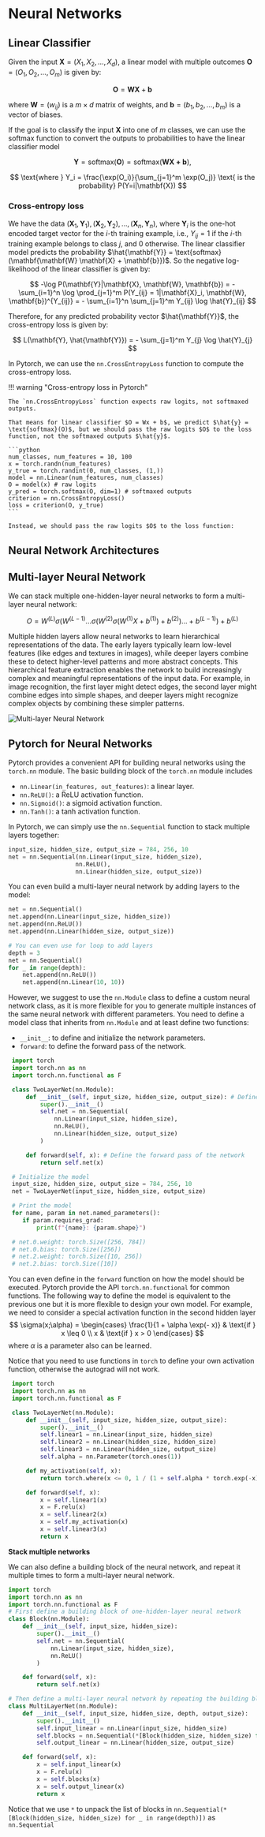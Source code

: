# Neural Networks

## Linear Classifier

Given the input $\mathbf{X} = (X_1, X_2, \ldots, X_d)$, a linear model with multiple outcomes $\mathbf{O} = (O_1, O_2, \ldots, O_m)$ is given by:

$$
\mathbf{O} = \mathbf{W} \mathbf{X} + \mathbf{b}
$$

where $\mathbf{W} = (w_{ij})$ is a $m \times d$ matrix of weights, and $\mathbf{b} = (b_1, b_2, \ldots, b_m)$ is a vector of biases.

If the goal is to classify the input $\mathbf{X}$ into one of $m$ classes, we can use the softmax function to convert the outputs to probabilities to have the linear classifier model

$$
\mathbf{Y} = \text{softmax}(\mathbf{O}) = \text{softmax}(\mathbf{\mathbf{W} \mathbf{X} + \mathbf{b}}), 
$$

$$
\text{where } Y_i = \frac{\exp(O_i)}{\sum_{j=1}^m \exp(O_j)} \text{ is the probability} P(Y=i|\mathbf{X})
$$

### Cross-entropy loss

We have the data $(\mathbf{X}_1, \mathbf{Y}_1), (\mathbf{X}_2, \mathbf{Y}_2), \ldots, (\mathbf{X}_n, \mathbf{Y}_n)$, where $\mathbf{Y}_i$ is the one-hot encoded target vector for the $i$-th training example, i.e., $Y_{ij} = 1$ if the $i$-th training example belongs to class $j$, and $0$ otherwise. The linear classifier model predicts the probability $\hat{\mathbf{Y}} = \text{softmax}(\mathbf{\mathbf{W} \mathbf{X} + \mathbf{b}})$. So the negative log-likelihood of the linear classifier is given by:

$$
-\log P(\mathbf{Y}|\mathbf{X}, \mathbf{W}, \mathbf{b}) = -  \sum_{i=1}^n \log \prod_{j=1}^m P(Y_{ij} = 1|\mathbf{X}_i, \mathbf{W}, \mathbf{b})^{Y_{ij}} = - \sum_{i=1}^n \sum_{j=1}^m Y_{ij} \log \hat{Y}_{ij}
$$


Therefore, for any predicted probability vector $\hat{\mathbf{Y}}$, the cross-entropy loss is given by:

$$
L(\mathbf{Y}, \hat{\mathbf{Y}}) = -  \sum_{j=1}^m Y_{j} \log \hat{Y}_{j}
$$

In Pytorch, we can use the `nn.CrossEntropyLoss` function to compute the cross-entropy loss.


!!! warning "Cross-entropy loss in Pytorch"

    The `nn.CrossEntropyLoss` function expects raw logits, not softmaxed outputs.

    That means for linear classifier $O = Wx + b$, we predict $\hat{y} = \text{softmax}(O)$, but we should pass the raw logits $O$ to the loss function, not the softmaxed outputs $\hat{y}$.

    ```python
    num_classes, num_features = 10, 100
    x = torch.randn(num_features)
    y_true = torch.randint(0, num_classes, (1,))
    model = nn.Linear(num_features, num_classes)
    O = model(x) # raw logits
    y_pred = torch.softmax(O, dim=1) # softmaxed outputs
    criterion = nn.CrossEntropyLoss()
    loss = criterion(O, y_true) 
    ```

    Instead, we should pass the raw logits $O$ to the loss function:


    

    

 
## Neural Network Architectures
<!-- 
## One-hidden-layer Neural Network

 We consider the one-hidden-layer neural network:

 $$
 \mathbf{H} = \sigma(\mathbf{W}^{(1)} \mathbf{X} + \mathbf{b}^{(1)}) 
 $$

 $$
 \mathbf{O} = \mathbf{W}^{(2)} \mathbf{H} + \mathbf{b}^{(2)}
 $$

 where $\sigma$ is a non-linear activation function. 

 ![One-hidden-layer Neural Network](./nn.assets/one_hidden_nn.jpeg)


 ### Activation functions

 The activation functions introduce non-linearity into neural networks, allowing them to learn and model complex non-linear relationships in the data that would be impossible with just linear transformations.

 Here are popular activation functions:

 - Sigmoid: $\sigma(x) = \frac{1}{1 + \exp(-x)}$
 - ReLU: $\sigma(x) = \max(0, x)$
 - Tanh: $\sigma(x) = \frac{\exp(x) - \exp(-x)}{\exp(x) + \exp(-x)}$
 - Leaky ReLU: $\sigma(x) = \max(0.01x, x)$

![Activation functions](./nn.assets/activation_fcn.png)

 Among these, ReLU is the most popular activation function in deep neural networks as it is computationally efficient and leads to sparse activations. From the figure above, we can see that the sigmoid and tanh activation functions has vanishing gradient problem when the input is far away from the origin, which makes the training of deep neural networks less efficient. On the other hand, the ReLU always has non-vanishing gradient when the input is positive. The leaky ReLU further adds a small gradient when the input is negative, which can prevent the dying ReLU problem. -->

 ## Multi-layer Neural Network

 We can stack multiple one-hidden-layer neural networks to form a multi-layer neural network:

 $$
 O = W^{(L)} \sigma(W^{(L-1)} ... \sigma(W^{(2)} \sigma(W^{(1)} X + b^{(1)}) + b^{(2)}) ... + b^{(L-1)}) + b^{(L)}
 $$

 Multiple hidden layers allow neural networks to learn hierarchical representations of the data. The early layers typically learn low-level features (like edges and textures in images), while deeper layers combine these to detect higher-level patterns and more abstract concepts. This hierarchical feature extraction enables the network to build increasingly complex and meaningful representations of the input data. For example, in image recognition, the first layer might detect edges, the second layer might combine edges into simple shapes, and deeper layers might recognize complex objects by combining these simpler patterns.

 ![Multi-layer Neural Network](./nn.assets/mlp.png)

 ## Pytorch for Neural Networks

 Pytorch provides a convenient API for building neural networks using the `torch.nn` module.  The basic building block of the `torch.nn` module includes

 - `nn.Linear(in_features, out_features)`: a linear layer.
 - `nn.ReLU()`: a ReLU activation function.
 - `nn.Sigmoid()`: a sigmoid activation function.
 - `nn.Tanh()`: a tanh activation function.

 In Pytorch, we can simply use the `nn.Sequential` function to stack multiple layers together:

 ```python
 input_size, hidden_size, output_size = 784, 256, 10
net = nn.Sequential(nn.Linear(input_size, hidden_size),
                    nn.ReLU(),
                    nn.Linear(hidden_size, output_size))
 ```

You can even build a multi-layer neural network by adding layers to the model:

```python
net = nn.Sequential()
net.append(nn.Linear(input_size, hidden_size))
net.append(nn.ReLU())
net.append(nn.Linear(hidden_size, output_size))

# You can even use for loop to add layers
depth = 3
net = nn.Sequential()
for _ in range(depth):
    net.append(nn.ReLU())
    net.append(nn.Linear(10, 10))
```

 However, we suggest to use the `nn.Module` class to define a custom neural network class, as it is more flexible for you to generate multiple instances of the same neural network with different parameters. You need to define a model class that inherits from `nn.Module` and at least define two functions:

 - `__init__`: to define and initialize the network parameters.
 - `forward`: to define the forward pass of the network.

```python
 import torch
 import torch.nn as nn
 import torch.nn.functional as F

 class TwoLayerNet(nn.Module):
     def __init__(self, input_size, hidden_size, output_size): # Define and initialize the network parameters
         super().__init__()
         self.net = nn.Sequential(
             nn.Linear(input_size, hidden_size),
             nn.ReLU(),
             nn.Linear(hidden_size, output_size)
         )

     def forward(self, x): # Define the forward pass of the network
         return self.net(x)

 # Initialize the model
 input_size, hidden_size, output_size = 784, 256, 10
 net = TwoLayerNet(input_size, hidden_size, output_size)

 # Print the model
 for name, param in net.named_parameters():
    if param.requires_grad:
        print(f"{name}: {param.shape}")

 # net.0.weight: torch.Size([256, 784])
 # net.0.bias: torch.Size([256])
 # net.2.weight: torch.Size([10, 256])
 # net.2.bias: torch.Size([10])
```

You can even define in the `forward` function on how the model should be executed. Pytorch provide the API `torch.nn.functional` for common functions. The following way to define the model is equivalent to the previous one but it is more flexible to design your own model. For example, we need to consider a special activation function in the second hidden layer
$$
\sigma(x;\alpha) = \begin{cases}
    \frac{1}{1 + \alpha \exp(- x)} & \text{if } x \leq 0 \\
    x & \text{if } x > 0
\end{cases}
$$
where $\alpha$ is a parameter also can be learned.

Notice that you need to use functions in `torch` to define your own activation function, otherwise the autograd will not work.

```python
 import torch
 import torch.nn as nn
 import torch.nn.functional as F

 class TwoLayerNet(nn.Module):
     def __init__(self, input_size, hidden_size, output_size):
         super().__init__()
         self.linear1 = nn.Linear(input_size, hidden_size)
         self.linear2 = nn.Linear(hidden_size, hidden_size)
         self.linear3 = nn.Linear(hidden_size, output_size)
         self.alpha = nn.Parameter(torch.ones(1))

     def my_activation(self, x):
         return torch.where(x <= 0, 1 / (1 + self.alpha * torch.exp(-x)), x)

     def forward(self, x):
         x = self.linear1(x)
         x = F.relu(x)
         x = self.linear2(x)
         x = self.my_activation(x)
         x = self.linear3(x)
         return x
```

**Stack multiple networks**

We can also define a building block of the neural network, and repeat it multiple times to form a multi-layer neural network.

```python
import torch
import torch.nn as nn
import torch.nn.functional as F
# First define a building block of one-hidden-layer neural network
class Block(nn.Module):
    def __init__(self, input_size, hidden_size):
        super().__init__()
        self.net = nn.Sequential(
            nn.Linear(input_size, hidden_size),
            nn.ReLU()
        )

    def forward(self, x):
        return self.net(x)

# Then define a multi-layer neural network by repeating the building block
class MultiLayerNet(nn.Module):
    def __init__(self, input_size, hidden_size, depth, output_size):
        super().__init__()
        self.input_linear = nn.Linear(input_size, hidden_size)
        self.blocks = nn.Sequential(*[Block(hidden_size, hidden_size) for _ in range(depth)]) # repeat the building block depth times
        self.output_linear = nn.Linear(hidden_size, output_size)

    def forward(self, x):
        x = self.input_linear(x)
        x = F.relu(x)
        x = self.blocks(x)
        x = self.output_linear(x)
        return x
```
Notice that we use `*` to unpack the list of blocks in `nn.Sequential(*[Block(hidden_size, hidden_size) for _ in range(depth)])` as `nn.Sequential`